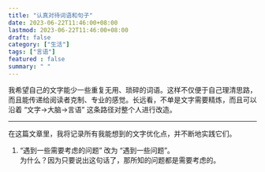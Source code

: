 ```yaml
---
title: "认真对待词语和句子"
date: 2023-06-22T11:46:00+08:00
lastmod: 2023-06-22T11:46:00+08:00
draft: false
category: ["生活"]
tags: ["言语"]
featured : false
summary: " "
---
```



我希望自己的文字能少一些重复无用、琐碎的词语。这样不仅便于自己理清思路，而且能传递给阅读者克制、专业的感觉。长远看，不单是文字需要精炼，而且可以沿着 “文字->大脑->言语” 这条路径对整个人进行改造。

----

在这篇文章里，我将记录所有我能想到的文字优化点，并不断地实践它们。


1. “遇到一些需要考虑的问题” 改为 “遇到一些问题”。  
 为什么？因为只要说出这句话了，那所知的问题都是需要考虑的。